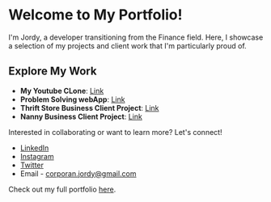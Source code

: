 # Welcome to My Portfolio!

I'm Jordy, a developer transitioning from the Finance field. Here, I showcase a selection of my projects and client work that I'm particularly proud of.

## Explore My Work

- **My Youtube CLone**: [Link](https://mygluetube.onrender.com/)
- **Problem Solving webApp**: [Link](https://jmax.onrender.com/)
- **Thrift Store Business Client Project**: [Link](https://elizabeththriftshop.com/)
- **Nanny Business Client Project**: [Link](https://jadafrontend.vercel.app/)

Interested in collaborating or want to learn more? Let's connect!

- [LinkedIn](https://www.linkedin.com/in/jcorporan/)
- [Instagram](https://www.instagram.com/jordydoesdev/)
- [Twitter](https://twitter.com/Jordydoesdev)
- Email - corporan.jordy@gmail.com

Check out my full portfolio [here](https://jordydoesdev.co/).


